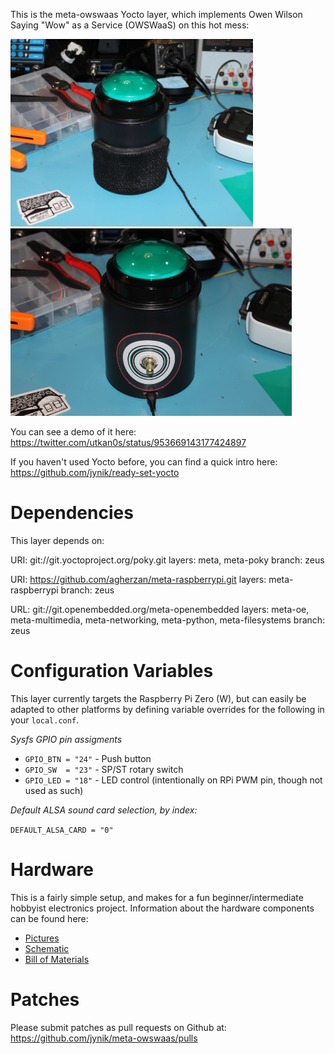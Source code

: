 This is the meta-owswaas Yocto layer, which implements 
Owen Wilson Saying "Wow" as a Service (OWSWaaS) on this hot mess:

<img src="doc/images/assembled-speaker.png" height="300"><img src="doc/images/assembled-rotswitch.png" height="300">

You can see a demo of it here:
https://twitter.com/utkan0s/status/953669143177424897

If you haven't used Yocto before, you can find a quick intro here:
https://github.com/jynik/ready-set-yocto


Dependencies
============

This layer depends on:

  URI: git://git.yoctoproject.org/poky.git
  layers: meta, meta-poky
  branch: zeus

  URI: https://github.com/agherzan/meta-raspberrypi.git
  layers: meta-raspberrypi
  branch: zeus

  URL: git://git.openembedded.org/meta-openembedded
  layers: meta-oe, meta-multimedia, meta-networking, meta-python, meta-filesystems
  branch: zeus


Configuration Variables
=======================

This layer currently targets the Raspberry Pi Zero (W), but can easily be adapted
to other platforms by defining variable overrides for the following in your `local.conf`.

*Sysfs GPIO pin assigments*

* `GPIO_BTN = "24"` - Push button
* `GPIO_SW  = "23"` - SP/ST rotary switch
* `GPIO_LED = "18"` - LED control (intentionally on RPi PWM pin, though not used as such)

*Default ALSA sound card selection, by index:*

`DEFAULT_ALSA_CARD = "0"`

Hardware
========

This is a fairly simple setup, and makes for a fun beginner/intermediate hobbyist
electronics project. Information about the hardware components can be found here:

* [Pictures](./doc/images/)
* [Schematic](./doc/owswaas-shield.pdf)
* [Bill of Materials](./doc/BOM.md)

Patches
=======

Please submit patches as pull requests on Github at:
https://github.com/jynik/meta-owswaas/pulls
